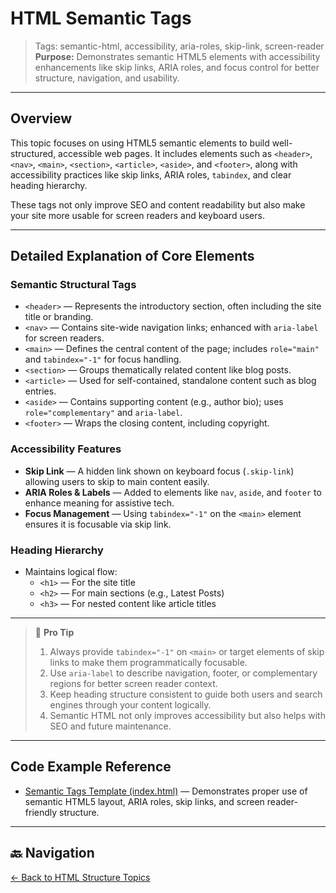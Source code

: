 # HTML Semantic Tags

> Tags: semantic-html, accessibility, aria-roles, skip-link, screen-reader  
> **Purpose:** Demonstrates semantic HTML5 elements with accessibility enhancements like skip links, ARIA roles, and focus control for better structure, navigation, and usability.

---

## Overview

This topic focuses on using HTML5 semantic elements to build well-structured, accessible web pages. It includes elements such as `<header>`, `<nav>`, `<main>`, `<section>`, `<article>`, `<aside>`, and `<footer>`, along with accessibility practices like skip links, ARIA roles, `tabindex`, and clear heading hierarchy.

These tags not only improve SEO and content readability but also make your site more usable for screen readers and keyboard users.

---

## Detailed Explanation of Core Elements

### Semantic Structural Tags

- `<header>` — Represents the introductory section, often including the site title or branding.  
- `<nav>` — Contains site-wide navigation links; enhanced with `aria-label` for screen readers.  
- `<main>` — Defines the central content of the page; includes `role="main"` and `tabindex="-1"` for focus handling.  
- `<section>` — Groups thematically related content like blog posts.  
- `<article>` — Used for self-contained, standalone content such as blog entries.  
- `<aside>` — Contains supporting content (e.g., author bio); uses `role="complementary"` and `aria-label`.  
- `<footer>` — Wraps the closing content, including copyright.

### Accessibility Features

- **Skip Link** — A hidden link shown on keyboard focus (`.skip-link`) allowing users to skip to main content easily.  
- **ARIA Roles & Labels** — Added to elements like `nav`, `aside`, and `footer` to enhance meaning for assistive tech.  
- **Focus Management** — Using `tabindex="-1"` on the `<main>` element ensures it is focusable via skip link.

### Heading Hierarchy

- Maintains logical flow:
  - `<h1>` — For the site title  
  - `<h2>` — For main sections (e.g., Latest Posts)  
  - `<h3>` — For nested content like article titles  

---

> 🧠 **Pro Tip**
>
> 1. Always provide `tabindex="-1"` on `<main>` or target elements of skip links to make them programmatically focusable.  
> 2. Use `aria-label` to describe navigation, footer, or complementary regions for better screen reader context.  
> 3. Keep heading structure consistent to guide both users and search engines through your content logically.  
> 4. Semantic HTML not only improves accessibility but also helps with SEO and future maintenance.

---

## Code Example Reference

- [Semantic Tags Template (index.html)](index.html) — Demonstrates proper use of semantic HTML5 layout, ARIA roles, skip links, and screen reader-friendly structure.

---

## 🔙 Navigation

[← Back to HTML Structure Topics](../README.md)
